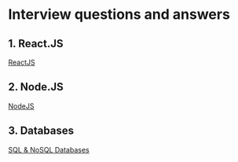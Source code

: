 # Interview questions and answers

## 1. React.JS
[ReactJS](ReactJS_All_Level.md)

## 2. Node.JS
[NodeJS](NodeJS_All_Level.md)

## 3. Databases
[SQL & NoSQL Databases](ReactJS_all_Level.md)

